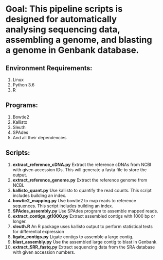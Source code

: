 # Goal: This pipeline scripts is designed for automatically analysing sequencing data, assembling a genome, and blasting a genome in Genbank database. 

## Environment Requirements:
1. Linux
2. Python 3.6
3. R

## Programs:
1. Bowtie2
2. Kallisto
3. Sleuth
4. SPAdes
5. And all their dependencies

## Scripts:
1. **extract_reference_cDNA.py** Extract the reference cDNAs from NCBI with given accession IDs. This will generate a fasta file to store the output.
2. **extract_reference_genome.py** Extract the reference genome from NCBI.
3. **kallisto_quant.py** Use kallisto to quantify the read counts. This script includes building an index.
4. **bowtie2_mapping.py** Use bowtie2 to map reads to reference sequences. This script includes building an index.
5. **SPAdes_assembly.py** Use SPAdes program to assemble mapped reads.
6. **extract_contigs_gt1000.py** Extract assembled contigs with 1000 bp or longer.
7. **sleuth.R** An R package uses kallisto output to perform statistical tests for differential expression
8. **ligate_contigs.py** Ligate contigs to assemble a large contig.
9. **blast_assembly.py** Use the assembled large contig to blast in Genbank.
10. **extract_SRR_fastq.py** Extract sequencing data from the SRA database with given accession numbers.
